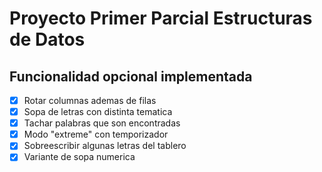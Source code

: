 # Proyecto Primer Parcial Estructuras de Datos

## Funcionalidad opcional implementada

- [x] Rotar columnas ademas de filas
- [x] Sopa de letras con distinta tematica
- [x] Tachar palabras que son encontradas
- [x] Modo "extreme" con temporizador
- [x] Sobreescribir algunas letras del tablero
- [x] Variante de sopa numerica
